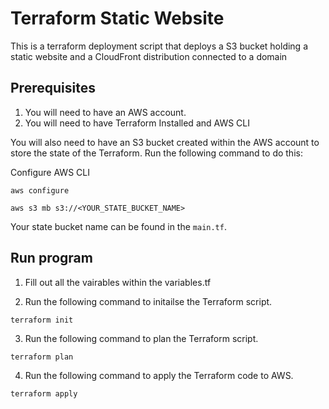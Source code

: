 # Terraform Static Website
This is a terraform deployment script that deploys a S3 bucket holding a static website and a CloudFront distribution connected to a domain


## Prerequisites
1) You will need to have an AWS account.
2) You will need to have Terraform Installed and AWS CLI

You will also need to have an S3 bucket created within the AWS account to store the state of the Terraform. Run the following command to do this:

Configure AWS CLI
```
aws configure
```

```
aws s3 mb s3://<YOUR_STATE_BUCKET_NAME>
```
Your state bucket name can be found in the `main.tf`.

## Run program
1) Fill out all the vairables within the variables.tf

2) Run the following command to initailse the Terraform script.
```
terraform init
```
3) Run the following command to plan the Terraform script.
```
terraform plan
```

4) Run the following command to apply the Terraform code to AWS.
```
terraform apply
```
